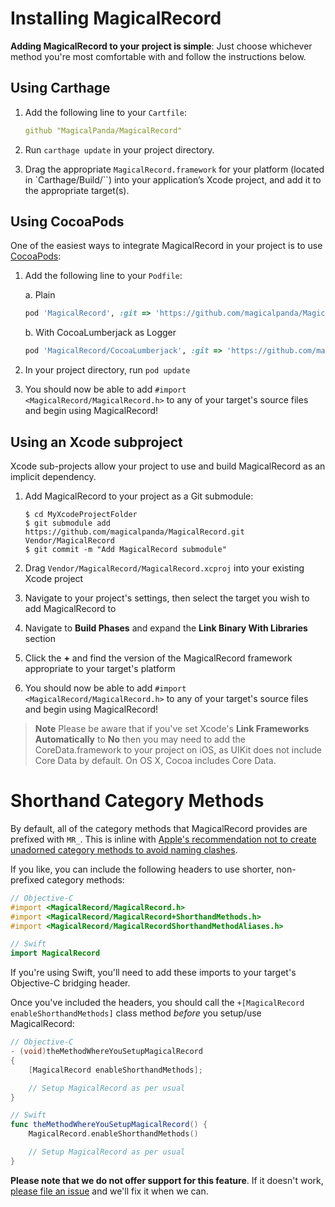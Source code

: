 # Installing MagicalRecord

**Adding MagicalRecord to your project is simple**: Just choose whichever method you're most comfortable with and follow the instructions below.

## Using Carthage

1. Add the following line to your `Cartfile`:

    ```yaml
    github "MagicalPanda/MagicalRecord"
    ```

2. Run `carthage update` in your project directory.
3. Drag the appropriate `MagicalRecord.framework` for your platform (located in `Carthage/Build/``) into your application’s Xcode project, and add it to the appropriate target(s).


## Using CocoaPods

One of the easiest ways to integrate MagicalRecord in your project is to use [CocoaPods](https://cocoapods.org/):

1. Add the following line to your `Podfile`:

    a. Plain

    ````ruby
    pod 'MagicalRecord', :git => 'https://github.com/magicalpanda/MagicalRecord'
    ````
    b. With CocoaLumberjack as Logger

    ````ruby
    pod 'MagicalRecord/CocoaLumberjack', :git => 'https://github.com/magicalpanda/MagicalRecord'
    ````

2. In your project directory, run `pod update`
3. You should now be able to add `#import <MagicalRecord/MagicalRecord.h>` to any of your target's source files and begin using MagicalRecord!

## Using an Xcode subproject

Xcode sub-projects allow your project to use and build MagicalRecord as an implicit dependency.

1. Add MagicalRecord to your project as a Git submodule:

    ````
    $ cd MyXcodeProjectFolder
    $ git submodule add https://github.com/magicalpanda/MagicalRecord.git Vendor/MagicalRecord
    $ git commit -m "Add MagicalRecord submodule"
    ````

2. Drag `Vendor/MagicalRecord/MagicalRecord.xcproj` into your existing Xcode project
3. Navigate to your project's settings, then select the target you wish to add MagicalRecord to
4. Navigate to **Build Phases** and expand the **Link Binary With Libraries** section
5. Click the **+** and find the version of the MagicalRecord framework appropriate to your target's platform
6. You should now be able to add `#import <MagicalRecord/MagicalRecord.h>` to any of your target's source files and begin using MagicalRecord!

> **Note** Please be aware that if you've set Xcode's **Link Frameworks Automatically** to **No** then you may need to add the CoreData.framework to your project on iOS, as UIKit does not include Core Data by default. On OS X, Cocoa includes Core Data.

# Shorthand Category Methods

By default, all of the category methods that MagicalRecord provides are prefixed with `MR_`. This is inline with [Apple's recommendation not to create unadorned category methods to avoid naming clashes](https://developer.apple.com/library/archive/documentation/Cocoa/Conceptual/ProgrammingWithObjectiveC/CustomizingExistingClasses/CustomizingExistingClasses.html#//apple_ref/doc/uid/TP40011210-CH6-SW4).

If you like, you can include the following headers to use shorter, non-prefixed category methods:

```objective-c
// Objective-C
#import <MagicalRecord/MagicalRecord.h>
#import <MagicalRecord/MagicalRecord+ShorthandMethods.h>
#import <MagicalRecord/MagicalRecordShorthandMethodAliases.h>
```

```swift
// Swift
import MagicalRecord
```

If you're using Swift, you'll need to add these imports to your target's Objective-C bridging header.

Once you've included the headers, you should call the `+[MagicalRecord enableShorthandMethods]` class method _before_ you setup/use MagicalRecord:

```objective-c
// Objective-C
- (void)theMethodWhereYouSetupMagicalRecord
{
    [MagicalRecord enableShorthandMethods];

    // Setup MagicalRecord as per usual
}
```

```swift
// Swift
func theMethodWhereYouSetupMagicalRecord() {
    MagicalRecord.enableShorthandMethods()

    // Setup MagicalRecord as per usual
}
```

**Please note that we do not offer support for this feature**. If it doesn't work, [please file an issue](https://github.com/magicalpanda/MagicalRecord/issues/new) and we'll fix it when we can.
